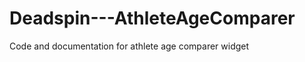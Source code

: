 Deadspin---AthleteAgeComparer
=============================

Code and documentation for athlete age comparer widget
